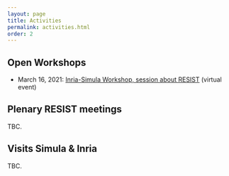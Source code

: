 ```yaml
---
layout: page
title: Activities
permalink: activities.html
order: 2
---
```


<link rel="stylesheet" href="{{ site.baseurl }}/css/all.css">
<link rel="stylesheet" type="text/css" href="https://cdnjs.cloudflare.com/ajax/libs/vis/4.20.1/vis.min.css" />
<script type="text/javascript" src="https://cdnjs.cloudflare.com/ajax/libs/vis/4.20.1/vis.min.js"></script>


## Open Workshops

- March 16, 2021: [Inria-Simula Workshop, session about RESIST](http://gemoc.org/resist/events/inriasimula2021) (virtual event)

## Plenary RESIST meetings

TBC.

## Visits Simula & Inria

TBC.